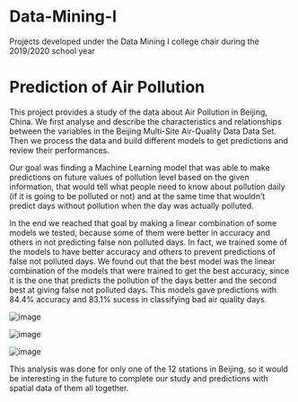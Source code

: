 # Data-Mining-I
Projects developed under the Data Mining I college chair during the 2019/2020 school year


# Prediction of Air Pollution

This project provides a study of the data about Air Pollution in Beijing, China. We first analyse and describe the characteristics and relationships between the variables in the Beijing Multi-Site Air-Quality Data Data Set. Then we process the data and build different models to get predictions and review their
performances. 

Our goal was finding a Machine Learning model that was able to make predictions on future values of pollution level based on the given information, that would tell what people need to know about pollution daily (if it is going to be polluted or not) and at the same time that wouldn’t predict days without pollution
when the day was actually polluted.

In the end we reached that goal by making a linear combination of some models we tested, because some of them were better in accuracy and others in not predicting false non polluted days. In fact, we trained some of the models to have better accuracy and others to prevent predictions of false not polluted days. We found out that the best model was the linear combination of the models that were trained to get the best accuracy, since it is the one that predicts the pollution of the days better and the second best at giving false not polluted days. This models gave predictions with 84.4% accuracy and 83.1% sucess in classifying bad
air quality days. 

![image](https://user-images.githubusercontent.com/13381706/163242074-f2e3b71f-2a67-4714-80ac-adcfadaa07ab.png)

![image](https://user-images.githubusercontent.com/13381706/163242265-e3a06ba1-1701-4ee2-af1e-616d477fdca6.png)

![image](https://user-images.githubusercontent.com/13381706/163242143-35433674-83ec-4ddb-b0e0-8cea34f69772.png)


This analysis was done for only one of the 12 stations in Beijing, so it would be interesting in the future to complete our study and predictions with spatial data of them all together.


